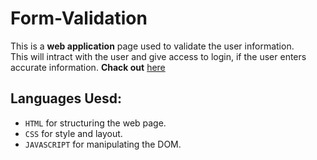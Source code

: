 # Form-Validation
This is a **web application** page used to validate the user information.\
This will intract with the user and give access to login, if the user enters accurate information.
**Chack out** [here](https://pavan432.github.io/form-validation/)
## Languages Uesd:
- `HTML` for structuring the web page.
- `CSS` for style and layout.
- `JAVASCRIPT` for manipulating the DOM.
